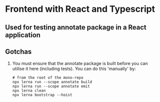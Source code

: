 # Frontend with React and Typescript

## Used for testing annotate package in a React application

## Gotchas

1. You must ensure that the annotate package is built before you can utilise it here (including tests). You can do this 'manually' by:
   ```shell
   # from the root of the mono-repo
   npx lerna run --scope annotate build
   npx lerna run --scope annotate emit
   npx lerna clean
   npx lerna bootstrap --hoist
   ```
